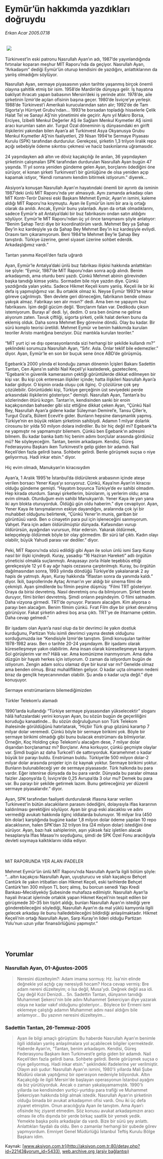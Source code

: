 # Eymür’ün hakkımda yazdıkları doğruydu

*Erkan Acar 2005.07.18*

<div bgcolor="#FFFEF6">
 <font>
  <img border="0" height="1" src="/web/20051220204429im_/http://aksiyon.com.tr/images/blank.gif"/>
 </font>
 <font class="content">
  <p>
   <img border="0" hspace="5" src="http://web.archive.org/web/20051220204429im_/http://www.aksiyon.com.tr/resim/554/31.jpg" vspace="5"/>
  </p>
 </font>
 <font class="content">
  Türkinvest’in eski patronu Nasrullah Ayan’ın adı, 1987’de yayınlandığında fırtınalar koparan meşhur MİT Raporu’nda da geçiyor. Nasrullah Ayan, “Arkadaşım” dediği Eymür’ün oturup kendisini de yazdığını, anlattıklarının da yanlış olmadığını söylüyor.
 </font>
 <p>
  <font class="content">
   Nasrullah Ayan, sermaye piyasasının yakın tarihte yaşanmış birçok önemli olayına şahitlik etmiş bir isim. 1958’de Mardin’de dünyaya gelir. İş hayatına bakliyat ihracatı yapan babasının Mersin’deki iş yerinde atılır. 1978’de, aile şirketinin İzmir’de açılan ofisinin başına geçer. 1980’de İsviçre’ye yerleşir. 1988’de Türkinvest’i Amerikalı kurucularından satın alır; 1992’de de Tam Sigorta’yı Hürriyet Grubu’ndan... 1993’te borsadan topladığı hisselerle Çelik Halat Tel ve Sanayi AŞ’nin yönetimini ele geçirir. Aynı yıl Makro Borsa, Erciyes, İzibelli Menkul Değerler AŞ ile Sağlam Menkul Kıymetler AŞ isimli aracı kurumları satın alır. Turgut Özal döneminin iş dünyasındaki en girift ilişkilerini yakından bilen Ayan’a ait Turkinvest Asya Okyanusya Grubu Menkul Kıymetler AŞ’nin faaliyetleri, 29 Nisan 1994’te Sermaye Piyasası Kurulu (SPK) tarafından durdurulur. Gerekçesi, şirketin 1,3 trilyon liralık repo açığı sebebiyle ödeme sıkıntısı çekmesi ve haciz baskınlarına uğramasıdır.
   <br>
    <br>
     24 yaşındayken adı altın ve döviz kaçakçılığı ile anılan, 36 yaşındayken şirketinin çalışmaları SPK tarafından durdurulan Nasrullah Ayan bugün 47 yaşında. 11 yıl sonra yeniden gündeme gelen Ayan, borçlarını ödediğini öne sürüyor, el konan şirketi Turkinvest’i bir günlüğüne de olsa yeniden açıp kapamak istiyor, “Kendi romanımı kendim bitirmek istiyorum.” diyerek...
     <br/>
     <br/>
     Aksiyon’a konuşan Nasrullah Ayan’ın hayatındaki önemli bir ayrıntı da isminin 1987’deki ünlü MİT Raporu’nda yer almasıydı. Aynı zamanda arkadaşı olan MİT Kontr-Terör Dairesi eski Başkanı Mehmet Eymür, Ayan’ın ismini, kaleme aldığı MİT Raporu’na koymuştu. Ayan ile Eymür’ün ismi bir ara iş ortağı olarak da anıldı. Ancak, Eymür bunu yalanladı. Ayan da ortak olmadıklarını, sadece Eymür’e ait Antalya’daki bir buz fabrikasını ondan satın aldığını söylüyor. Eymür’le MİT Raporu’ndan üç yıl önce tanışmasını şöyle anlatıyor: “Benim Şahap Terzi diye bir koordinatörüm vardı. Mehmet Bey ya Şahap Bey’in kız kardeşiyle ya da Şahap Bey Mehmet Bey’in kız kardeşiyle evliydi. Orasını tam çıkaramıyorum. Beni 1984’te Mehmet Bey’le Şahap Bey tanıştırdı. Türkiye üzerine, genel siyaset üzerine sohbet ederdik. Arkadaşlığımız vardı.”
     <br/>
     <br/>
     Tantan yanıma Keçeli’den fazla uğrardı
     <br/>
     <br/>
     Ayan, Eymür’le Antalya’daki ünlü buz fabrikası ilişkisi hakkında anlattıkları ise şöyle: “Eymür, 1987’de MİT Raporu’ndan sonra açığı alındı. Benim arkadaşımdı, ama oturdu beni yazdı. Çünkü Mehmet abinin görevinden başka tanıdığı kimse yoktu. Sormadım bile niye yazdın diye. Çünkü yazdığında yalan yoktu. Sadece Hikmet Keçeli kısmı yanlış. Keçeli ile bir iki defa iş yapmışlığımız var. Bu ortaklık olmaz ki. Neyse Eymür 1993’te tekrar göreve çağrılmıştı. ‘Ben devlete geri döneceğim, fabrikanın bende olması yakışık almaz. Fabrikayı sen alır mısın?’ dedi. Ama ben ne yapayım buz fabrikasını. İşim değil gücüm değil. ‘Borçlarım falan var. Dedikodu çıksın istemiyorum. Burayı al’ dedi. İyi, dedim. O sıra ben önüme ne gelirse alıyorum zaten. Tavuk çiftliği, sigorta şirketi, çelik halat derken bunu da eklemiş olduk. Daha sonra Mehmet Bey görevine döndü. Olay bu kadar. Bir sürü komplo teorisi üretildi. Mehmet Eymür ve benim hakkımda kurulan teoriler Aristo mantığına benziyor. Düz mantıkla kurulan teoriler.”
     <br/>
     <br/>
     “MİT yurt içi ve dışı operasyonlarında sizi herhangi bir şekilde kullandı mı?” şeklindeki sorumuza Nasrullah Ayan, “Sıfır. Asla. Onlar teklif bile edemezler.” diyor. Ayan, Eymür’le en son bir buçuk sene önce ABD’de görüşmüş.
     <br/>
     <br/>
     Egebank’a 2000 yılında el konduğu zaman dönemin İçişleri Bakanı Sadettin Tantan, Cen Ajans’ın sahibi Nail Keçeli’yi kastederek, gazetecilere, “Egebank’ın güvenlik kamerasının çektiği görüntülerde dikkat edilmeyen bir kişi var. Bu kişi çok enteresan ilişkiler içinde; hatta ilişkileri Nasrullah Ayan’a kadar gidiyor. O kişinin orada oluşu çok ilginç. O çözülürse çok şey çözülebilir. Görüntüdeki kişi, Türkiye gerçeğinin üst seviyedeki perde arkasındaki ilişkilerini gösteriyor.” demişti. Nasrullah Ayan, Tantan’a bu sözlerinden ötürü kızgın. Tantan’ın, kendisinden sanki bir eroin kaçakçısından bahseder gibi söz ettiğine dikkat çeken Ayan, “Çünkü Nail Bey, Nasrullah Ayan’a gidene kadar Süleyman Demirel’e, Tansu Çiller’e, Turgut Özal’a, Bülent Ecevit’e gider. Bunların hepsine danışmanlık yapmış. Türkiye’nin en büyük reklam şirketinin sahibiydi. Adamın 1 milyar dolarlık cirosunu bir yılda 50 milyon dolara indirdiler. Bu bir hiç değil mi? Egebank’ta ne yapmıştır ne yapmamıştır bilemem. Çünkü ben Egebank’ın adresini bilmem. Bu kadar banka battı hiç benim adımı borçlular arasında gördünüz mü? Ne söyleyeceğim. Tantan, benim arkadaşım. Kendisi, Güreş Federasyonu Başkanı iken Turkinvest’e gelip giden bir adamdı. Nail Keçeli’den fazla gelirdi bana. Sohbete gelirdi. Benle görüşmek suçsa o niye geliyormuş. Hadi inkar etsin.” diyor.
     <br/>
     <br/>
     Hiç evim olmadı, Manukyan’ın kiracısıydım
     <br/>
     <br/>
     Ayan’a, 1 Aralık 1995’te İstanbul’da öldürülerek arabasının içinde ateşe verilen borsacı Yener Kaya’yı soruyoruz. Çünkü, Kaya’nın Ayan’ın kiracısı olduğu gündeme gemişti. “Hayatım boyunca Türkiye’de ev sahibi olmadım. Hep kirada oturdum. Sanayi şirketlerim, bürolarım, iş yerlerim oldu; ama evim olmadı. Oturduğum evin sahibi Manukyan’dı. Yener Kaya ile yan yana iki ayrı blokta oturuyorduk. Öldüğü gün oldu haberim.” diye cevaplıyor. Ayan, Yener Kaya ile tanışmalarının eskiye dayandığını, aralarında çok iyi bir muhabbet olduğunu belirterek, “Çünkü Yener’in munis, gariban bir görüntüsü vardı. Ben o cinayetin para pul için işleneceğini sanmıyorum. Vahşet. Para için adam öldürülmüştür dünyada. Kafasından vurup öldürürsün, ayağından vurursun, ihtar edersin. Yakarak öldürmek, kelepçeleyip öldürmek böyle bir olay görmedim. Bir sürü laf çıktı. Kadın olayı olabilir, büyük Yahudi parası var dediler.” diyor.
     <br/>
     <br/>
     Peki, MİT Raporu’nda sözü edildiği gibi Ayan ile solun ünlü ismi Sarp Kuray nasıl bir ilişki içindeydi. Kuray, yasadışı “16 Haziran Hareketi” adlı örgütün yöneticisi olmakla suçlanmıştı. Anayasayı zorla ihlale teşebbüs ettiği gerekçesiyle 12 yıl 6 ay ağır hapis cezasına çarptırılmıştı. Kuray, bu örgütün dağılmasından sonra, 1993 yılında döndüğü Türkiye’de yakalanarak 2 ay hapis de yatmıştı. Ayan, Kuray hakkında “İflastan sonra da yanımda kaldı.” diyor. İkili, başrollerinde Aytaç Arman’ın yer aldığı bir sinema filmi de çekmişti. Ayan şimdilerde bu filmin peşine düşmüş: “Filmi TRT gösteriyor. Oraya da birisi devretmiş. Nasıl devretmiş onu da bilmiyorum. Şirket bende duruyor, filmi birileri devretmiş. Şimdi onların peşindeyim. O filmi satmadım. Daha vizyona girmedi. TRT’de oynuyor. Parasını alacağım. Kim alıyorsa o parayı ben alacağım. Benim filmim çünkü. Fırat Film diye bir şirket devralmış görünüyor. Fakat şirketin adresi boş arsa çıktı. TRT’ye de ihtarname çektim. Daha cevap gelmedi.”
     <br/>
     <br/>
     Bir işadamı olan Ayan’a nasıl olup da bir devrimci ile yakın dostluk kurduğunu, Partizan Yolu isimli devrimci yayına destek olduğunu sorduğumuzda ise “Kendisiyle İzmir’de tanıştım. Şimdi konuşulan tarihler 1978-1982 arası. Ben o tarihte 20-24 yaşındayım. Bir işadamı olarak küreselleşmeye yakın olabilirim. Ama insan olarak küreselleşmeye karşıyım. Sol görüşlerim var mı? Hâlâ var. Ama komünizme inanmıyorum. Ama daha düzgün bir hayatı herkes için istiyorum. O zaman da istiyordum bugün de istiyorum. Zengin adam solcu olamaz diye bir kural var mı? Genelde olmaz ama benden olmuş. Biraz muhaliflikten geliyor. O kadar uçta olmamın nedeni biraz da gençlik heyecanınından olabilir. Şu anda o kadar uçta değil.” diye konuşuyor.
     <br/>
     <br/>
     Sermaye enstrümanlarını bilemediğimizden
     <br/>
     <br/>
     Türkler Telekom’u alamadı
     <br/>
     <br/>
     1990’larda kullandığı “Türkiye sermaye piyasasından yükselecektir” sloganı hâlâ hafızalardaki yerini koruyan Ayan, bu sözün bugün de geçerliliğini koruduğu kanaatinde... Bu sözün doğruluğunun son Türk Telekom ihalesinde görüldüğünü hatırlatarak, “Hiçbir Türk grup gözünü karartıp 7 milyar dolar veremedi. Çünkü böyle bir sermaye birikimi yok. Böyle bir sermaye birikimi olmadığı gibi bunu bulacak enstrümanı da bilmiyorlar. Örneğin, Koç Holding çıkıp Telekom’u alacağım dese, 7 milyar dolar dışarıdan borçlanamaz mı? Borçlanır. Ama korkuyor, çünkü geçmişte olaylar var. Şimdi bugün az daha Turkcell’i de sattırıyorduk. Karamehmet o kadar büyük bir parayı buldu. Enstrüman buldu. Türkiye’de 500 milyon dolar-2 milyar dolar arasında projeler için öz kaynak yoktur. Sermaye birikimi yoktur. Bunların bulunabileceği yer de sermaye piyasasıdır. Türk halkında bu para vardır. Eğer istenirse dünyada da bu para vardır. Dünyada bu paralar olmasa faizler Japonya’da 0, İsviçre’de 0,25 Avrupa’da 3 olur mu? Demek bu para var. Bu parayı bir şekilde getirmek lazım. Bunu getireceğiniz yer düzenli sermaye piyasalarıdır.” diyor.
     <br/>
     <br/>
     Ayan, SPK tarafından faaliyeti durdurularak iflasına karar verilen Turkinvest’in bütün alacaklıların parasını ödediğini, dolayısıyla iflas kararının kaldırılması gerektiğini söylüyor. Ayan bir grup eski alacaklısı ve adını vermediği avukatı hakkında ilginç iddialarda bulunuyor. 16 milyar lira (450 bin dolar) karşılığında bugüne kadar 1,8 milyon dolar ödeme yapılan 10 repo alacaklısının, halen SPK’dan 32 trilyon lira (24 milyon dolar) istediğini öne sürüyor. Ayan, bazı hak sahiplerinin, aşırı yüksek faiz işletilen alacak hesaplarıyla İflas Masası’nı soyduğunu, şimdi de SPK Özel Fonu aracılığıyla devleti soymaya kalktıklarını iddia ediyor.
     <br/>
     <br/>
     <br/>
     <br/>
     MiT RAPORUNDA YER ALAN iFADELER
     <br/>
     <br/>
     Mehmet Eymür’ün ünlü MİT Raporu’nda Nasrullah Ayan’la ilgili bölüm şöyle: “...altın kaçakçısı Nasrullah Ayan, uyuşturucu ve silah kaçakçısı Behçet Cantürk ile yakın irtibatları olan Hikmet Keçeli, eski tarihlerde Behçet Cantürk’ten 300 milyon TL borç almış, bu borcun senedi Yapı Kredi Bankası–Mecidiyeköy Şubesinde muhafaza edilmiştir. Nasrullah Ayan’la hayali ihracat işlerinde ortaklık yapan Hikmet Keçeli’nin tespit edilen bir görüşmede 30–35 bin tişört aldığı, bunları Nasrullah Ayan’ın istediği yere gönderebileceğini söylediği, Nasrullah Ayan’ın da mal yüklü kamyonla ilgili gelecek arkadaşı ile bunu halledebileceğini bildirdiği anlaşılmaktadır. Hikmet Keçeli’nin ortağı Nasrullah Ayan, Sarp Kuray’ın lideri olduğu Partizan Yolu’nun uzun yıllar finansörlüğünü yapmıştır.”
     <br/>
    </br>
   </br>
  </font>
  <br/>
  <!---- YAZI SONU ----------->
 </p>
</div>


## Yorumlar

### Nasrullah Ayan, 01-Ağustos-2005
> Neresini düzelteyim?: 
> Adam imama sormuş: Hz. İsa'nin elinde değnekle yol açtığı çay neresiydi hocam? Hoca cevap vermiş: Bre adam nereni düzelteyim; o İsa değil, Musa'ydı. Değnek değil asa idi. Çay değil Kızıl Denizdi... Sn. Sadettin Tantan, dünyanın tanıdığı Muhammet Şekerci'nin bile adını Muhammet Şekerciyan diye yazarak olaya ne kadar vakıf olduğunu gösteriyor... Böylece bir Ermeni ismi eklemeye çalıştığı adamın Muhammet adını nasıl aldığını bile anlamıyor... Bu yazının neresini düzelteyim...

### Sadettin Tantan, 26-Temmuz-2005
> Ayan ile bilgi amaçlı görüştüm: 
> Bu haberde Nasrullah Ayan’ın benimle ilgili iddiaları yanlış anlaşılmalara yol açabilecek bilgiler içermektedir. Haberde Ayan’ın, “Tantan, benim arkadaşım. Kendisi, Güreş Federasyonu Başkanı iken Turkinvest’e gelip giden bir adamdı. Nail Keçeli’den fazla gelirdi bana. Sohbete gelirdi. Benle görüşmek suçsa o niye geliyormuş. Hadi inkar etsin.” şeklindeki ifadelerine yer verilmiştir. Olayın aslı şudur: Nasrullah Ayan’ın ismini, 1980'li yıllarda Mali Şube Müdürü olarak yaptığımız bir operasyon nedeniyle biliyorduk. Altın Kaçakçılığı ile ilgili Mersin'de başlayan operasyonun İstanbul ayağını da biz yürütüyorduk. Ancak o zaman yakalayamamıştık. 1990'lı yıllarda ise kendisinden yurtiçi-yurtdışı para trafiği ve Muhammet Şekerciyan hakkında bilgi almak istedik. Nasrullah Ayan’ın şirketinin olduğu binada bir avukat arkadaşımın ofisi vardı. Onu iki üç defa ziyaret etmiştim. Onun aracılığıyla Ayan ile tanıştım. Ama Ayan’ı ofisinde hiç ziyaret etmedim. Söz konusu avukat arkadaşımızın aracı olması ile ofis dışında bir yerde birkaç saatlik bir yemek yedik. Yemekte başka polis arkadaşlar da vardı. Bize bir sürü şey anlattı. Anlattıkları faydalı da oldu. Ben o zamanlar herhangi bir şubede görev yapmıyordum. Emniyet Genel Müdürlüğü İstanbul Teftiş Kurulu Bölge Başkanı idim.

Kaynak: [www.aksiyon.com.tr](http://aksiyon.com.tr:80/detay.php?id=22143&yorum_id=5433), [web.archive.org (arşiv bağlantısı)](http://web.archive.org/web/20051220204429/http://aksiyon.com.tr:80/detay.php?id=22143&yorum_id=5433)
